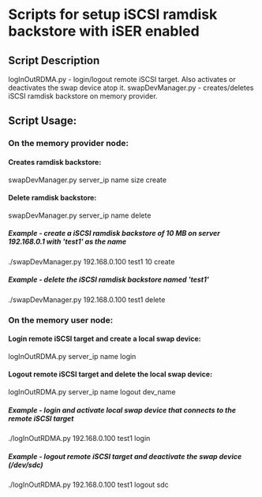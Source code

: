 # Scripts for setup iSCSI ramdisk backstore with iSER enabled

## Script Description
logInOutRDMA.py		- login/logout remote iSCSI target. Also activates or deactivates the swap device atop it.
swapDevManager.py	- creates/deletes iSCSI ramdisk backstore on memory provider.

## Script Usage:

### On the memory provider node:

#### Creates ramdisk backstore:

swapDevManager.py server_ip name size create

#### Delete ramdisk backstore:

swapDevManager.py server_ip name delete

##### Example - create a iSCSI ramdisk backstore of 10 MB on server 192.168.0.1 with 'test1' as the name

./swapDevManager.py 192.168.0.100 test1 10 create

##### Example - delete the iSCSI ramdisk backstore named 'test1'

./swapDevManager.py 192.168.0.100 test1 delete

### On the memory user node:

#### Login remote iSCSI target and create a local swap device:

logInOutRDMA.py server_ip name login

#### Logout remote iSCSI target and delete the local swap device:

logInOutRDMA.py server_ip name logout dev_name

##### Example - login and activate local swap device that connects to the remote iSCSI target

./logInOutRDMA.py 192.168.0.100 test1 login

##### Example - logout remote iSCSI target and deactivate the swap device (/dev/sdc)

./logInOutRDMA.py 192.168.0.100 test1 logout sdc
